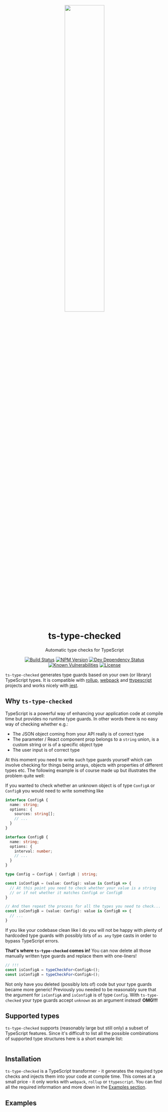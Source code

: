 <!-- Logo -->
<p align="center">
  <img width="50%" src="https://raw.githubusercontent.com/janjakubnanista/ts-type-checked/master/res/ts-type-checked.png"/>
</p>

<h1 align="center">
  ts-type-checked
</h1>

<p align="center">
  Automatic type checks for TypeScript
</p>

<!-- The badges section -->
<p align="center">
  <!-- Travis CI build status -->
  <a href="https://travis-ci.org/janjakubnanista/ts-type-checked"><img alt="Build Status" src="https://travis-ci.org/janjakubnanista/ts-type-checked.svg?branch=master"/></a>
  <!-- Fury.io NPM published package version -->
  <a href="https://www.npmjs.com/package/ts-type-checked"><img alt="NPM Version" src="https://badge.fury.io/js/ts-type-checked.svg"/></a>
  <!-- Shields.io dev dependencies status -->
  <a href="https://github.com/janjakubnanista/ts-type-checked/blob/master/package.json"><img alt="Dev Dependency Status" src="https://img.shields.io/david/dev/janjakubnanista/ts-type-checked"/></a>
  <!-- Snyk.io vulnerabilities badge -->
  <a href="https://snyk.io/test/github/janjakubnanista/ts-type-checked"><img alt="Known Vulnerabilities" src="https://snyk.io/test/github/janjakubnanista/ts-type-checked/badge.svg"/></a>
  <!-- Shields.io license badge -->
  <a href="https://github.com/janjakubnanista/ts-type-checked/blob/master/LICENSE"><img alt="License" src="https://img.shields.io/npm/l/ts-type-checked"/></a>
</p>

`ts-type-checked` generates type guards based on your own (or library) TypeScript types. It is compatible with [rollup](https://github.com/janjakubnanista/ts-type-checked/tree/master/examples/rollup), [webpack](https://github.com/janjakubnanista/ts-type-checked/tree/master/examples/webpack) and [ttypescript](https://github.com/janjakubnanista/ts-type-checked/tree/master/examples/ttypescript) projects and works nicely with [jest](https://github.com/janjakubnanista/ts-type-checked/tree/master/examples/jest).

## Why `ts-type-checked`

TypeScript is a powerful way of enhancing your application code at compile time but provides no runtime type guards. In other words there is no easy way of checking whether e.g.:

- The JSON object coming from your API really is of correct type
- The parameter / React component prop belongs to a `string` union, is a custom string or is of a specific object type
- The user input is of correct type

At this moment you need to write such type guards yourself which can involve checking for things being arrays, objects with properties of different types etc. The following example is of course made up but illustrates the problem quite well:

If you wanted to check whether an unknown object is of type `ConfigA` or `ConfigB` you would need to write something like

```typescript
interface ConfigA {
  name: string;
  options: {
    sources: string[];
    // ...
  }
}

interface ConfigB {
  name: string;
  options: {
    interval: number;
    // ...
  }
}

type Config = ConfigA | ConfigB | string;

const isConfigA = (value: Config): value is ConfigA => {
  // At this point you need to check whether your value is a string
  // or if not whether it matches ConfigA or ConfigB
}

// And then repeat the process for all the types you need to check...
const isConfigB = (value: Config): value is ConfigB => {
  // ...
}
```

If you like your codebase clean like I do you will not be happy with plenty of hardcoded type guards with possibly lots of `as any` type casts in order to bypass TypeScript errors.

**That's where `ts-type-checked` comes in!** You can now delete all those manually written type guards and replace them with one-liners!

```typescript
// !!!
const isConfigA = typeCheckFor<ConfigA>();
const isConfigB = typeCheckFor<ConfigA>();
```

Not only have you deleted (possibly lots of) code but your type guards became more generic! Previously you needed to be reasonably sure that the argument for `isConfigA` and `isConfigB` is of type `Config`. With `ts-type-checked` your type guards accept `unknown` as an argument instead! **OMG!!!**

<a id="supported-types"></a>
## Supported types

`ts-type-checked` supports (reasonably large but still only) a subset of TypeScript features. Since it's difficult to list all the possible combinations of supported type structures here is a short example list:

```typescript

```

<a id="installation"></a>
## Installation

`ts-type-checked` is a TypeScript transformer - it generates the required type checks and injects them into your code at compile time. This comes at a small price - it only works with `webpack`, `rollup` or `ttypescript`. You can find all the required information and more down in the [Examples section](#examples).

<a id="examples"></a>
## Examples

<!-- TODO -->